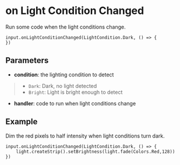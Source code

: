 # on Light Condition Changed

Run some code when the light conditions change.

```sig
input.onLightConditionChanged(LightCondition.Dark, () => {
})
```

## Parameters

* **condition**: the lighting condition to detect
>  * ``Dark``: Dark, no light detected
>  * ``Bright``: Light is bright enough to detect
* **handler**: code to run when light conditions change

## Example

Dim the red pixels to half intensity when light conditions turn dark.

```blocks
input.onLightConditionChanged(LightCondition.Dark, () => {
	light.createStrip().setBrightness(light.fade(Colors.Red,128))
})
```